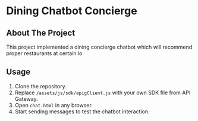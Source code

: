 # Dining Chatbot Concierge #

## About The Project ##

This project implemented a dining concierge chatbot which will recommend proper restaurants at certain lo

## Usage ##

1. Clone the repository.
2. Replace `/assets/js/sdk/apigClient.js` with your own SDK file from API
   Gateway.
3. Open `chat.html` in any browser.
4. Start sending messages to test the chatbot interaction.

